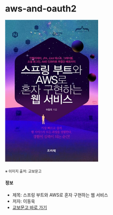 # aws-and-oauth2

<img src="thumbnail.jpg" width="300"/>

<sub>※ 이미지 출처: 교보문고</sub>

#### 정보

- 제목: 스프링 부트와 AWS로 혼자 구현하는 웹 서비스
- 저자: 이동욱
- [교보문고 바로 가기](https://product.kyobobook.co.kr/detail/S000001019679)
